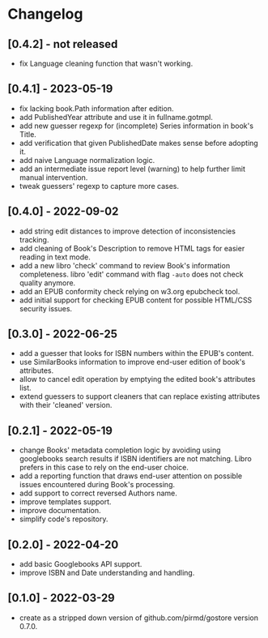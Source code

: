 # Changelog
## [0.4.2] - not released
- fix Language cleaning function that wasn't working.

## [0.4.1] - 2023-05-19
- fix lacking book.Path information after edition.
- add PublishedYear attribute and use it in fullname.gotmpl.
- add new guesser regexp for (incomplete) Series information in book's Title.
- add verification that given PublishedDate makes sense before adopting it.
- add naive Language normalization logic.
- add an intermediate issue report level (warning) to help further limit manual
  intervention.
- tweak guessers' regexp to capture more cases.

## [0.4.0] - 2022-09-02
- add string edit distances to improve detection of inconsistencies tracking.
- add cleaning of Book's Description to remove HTML tags for easier reading in
  text mode.
- add a new libro 'check' command to review Book's information completeness.
  libro 'edit' command with flag `-auto` does not check quality anymore.
- add an EPUB conformity check relying on w3.org epubcheck tool.
- add initial support for checking EPUB content for possible HTML/CSS security
  issues.

## [0.3.0] - 2022-06-25
- add a guesser that looks for ISBN numbers within the EPUB's content.
- use SimilarBooks information to improve end-user edition of book's attributes.
- allow to cancel edit operation by emptying the edited book's attributes list.
- extend guessers to support cleaners that can replace existing attributes with
  their 'cleaned' version.
 
## [0.2.1] - 2022-05-19
- change Books' metadata completion logic by avoiding using googlebooks search
  results if ISBN identifiers are not matching. Libro prefers in this case to
  rely on the end-user choice.
- add a reporting function that draws end-user attention on possible issues
  encountered during Book's processing.
- add support to correct reversed Authors name.
- improve templates support.
- improve documentation.
- simplify code's repository.

## [0.2.0] - 2022-04-20
- add basic Googlebooks API support.
- improve ISBN and Date understanding and handling.

## [0.1.0] - 2022-03-29
- create as a stripped down version of github.com/pirmd/gostore version 0.7.0.


[modeline]: # ( vim: set fenc=utf-8 spell spl=en: )
